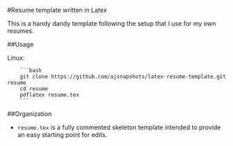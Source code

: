 
#Resume template written in Latex

This is a handy dandy template following the setup that I use for my own resumes.

##Usage

Linux:

		```bash
		git clone https://github.com/ajsnapshots/latex-resume-template.git resume
		cd resume
		pdflatex resume.tex
		```

##Organization

* `resume.tex` is a fully commented skeleton template intended to provide an easy starting point for edits.

